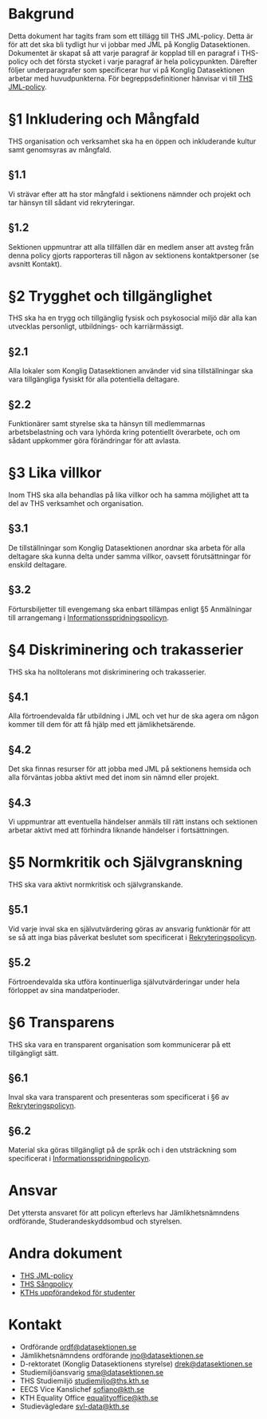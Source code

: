<!-- Konglig Datasektionens jämlikhetspolicy -->

# Bakgrund

Detta dokument har tagits fram som ett tillägg till THS JML-policy. Detta är för att det ska bli tydligt hur vi jobbar med JML på Konglig Datasektionen. Dokumentet är skapat så att varje paragraf är kopplad till en paragraf i THS-policy och det första stycket i varje paragraf är hela policypunkten. Därefter följer underparagrafer som specificerar hur vi på Konglig Datasektionen arbetar med huvudpunkterna. För begreppsdefinitioner hänvisar vi till [THS JML-policy](https://drive.google.com/drive/folders/1Yg90ggSuvpP_9858ByotplhSgR01l6aX?usp=sharing).

# §1 Inkludering och Mångfald

THS organisation och verksamhet ska ha en öppen och inkluderande kultur samt genomsyras av mångfald.

## §1.1

Vi strävar efter att ha stor mångfald i sektionens nämnder och projekt och tar hänsyn till sådant vid rekryteringar.

## §1.2

Sektionen uppmuntrar att alla tillfällen där en medlem anser att avsteg från denna policy gjorts rapporteras till någon av sektionens kontaktpersoner (se avsnitt Kontakt).

# §2 Trygghet och tillgänglighet

THS ska ha en trygg och tillgänglig fysisk och psykosocial miljö där alla kan utvecklas personligt, utbildnings- och karriärmässigt.

## §2.1

Alla lokaler som Konglig Datasektionen använder vid sina tillställningar ska vara tillgängliga fysiskt för alla potentiella deltagare.

## §2.2

Funktionärer samt styrelse ska ta hänsyn till medlemmarnas arbetsbelastning och vara lyhörda kring potentiellt överarbete, och om sådant uppkommer göra förändringar för att avlasta.

# §3 Lika villkor

Inom THS ska alla behandlas på lika villkor och ha samma möjlighet att ta del av THS verksamhet och organisation.

## §3.1

De tillställningar som Konglig Datasektionen anordnar ska arbeta för alla deltagare ska kunna delta under samma villkor, oavsett förutsättningar för enskild deltagare.

## §3.2

Förtursbiljetter till evengemang ska enbart tillämpas enligt §5 Anmälningar till arrangemang i [Informationsspridningspolicyn](https://styrdokument.datasektionen.se/informationsspridningspolicy).

# §4 Diskriminering och trakasserier

THS ska ha nolltolerans mot diskriminering och trakasserier.

## §4.1

Alla förtroendevalda får utbildning i JML och vet hur de ska agera om någon kommer till dem för att få hjälp med ett jämlikhetsärende.

## §4.2

Det ska finnas resurser för att jobba med JML på sektionens hemsida och alla förväntas jobba aktivt med det inom sin nämnd eller projekt.

## §4.3

Vi uppmuntrar att eventuella händelser anmäls till rätt instans och sektionen arbetar aktivt med att förhindra liknande händelser i fortsättningen.

# §5 Normkritik och Självgranskning

THS ska vara aktivt normkritisk och självgranskande.

## §5.1

Vid varje inval ska en självutvärdering göras av ansvarig funktionär för att se så att inga bias påverkat beslutet som specificerat i [Rekryteringspolicyn](https://styrdokument.datasektionen.se/rekryteringspolicy).

## §5.2

Förtroendevalda ska utföra kontinuerliga självutvärderingar under hela förloppet av sina mandatperioder.

# §6 Transparens

THS ska vara en transparent organisation som kommunicerar på ett tillgängligt sätt.

## §6.1

Inval ska vara transparent och presenteras som specificerat i §6 av [Rekryteringspolicyn](https://styrdokument.datasektionen.se/rekryteringspolicy).

## §6.2

Material ska göras tillgängligt på de språk och i den utsträckning som specificerat i [Informationsspridningpolicyn](https://styrdokument.datasektionen.se/informationsspridningspolicy).

# Ansvar

Det yttersta ansvaret för att policyn efterlevs har Jämlikhetsnämndens ordförande, Studerandeskyddsombud och styrelsen.

# Andra dokument

-   [THS JML-policy](https://drive.google.com/drive/folders/1Yg90ggSuvpP_9858ByotplhSgR01l6aX?usp=sharing)
-   [THS Sångpolicy](https://drive.google.com/drive/folders/15GQMVeBq5oZzjLipTbLVJlSUqhQ4Nf_g?usp=sharing)
-   [KTHs uppförandekod för studenter](https://www.kth.se/student/studier/rattigheter-och-skyldigheter/uppforandekod-1.796562)

# Kontakt

-   Ordförande [ordf@datasektionen.se](mailto:ordf@datasektionen.se)
-   Jämlikhetsnämndens ordförande [jno@datasektionen.se](mailto:jno@datasektionen.se)
-   D-rektoratet (Konglig Datasektionens styrelse) [drek@datasektionen.se](mailto:drek@datasektionen.se)
-   Studiemiljöansvarig [sma@datasektionen.se](mailto:sma@datasektionen.se)
-   THS Studiemiljö [studiemiljo@ths.kth.se](mailto:studiemiljo@ths.kth.se)
-   EECS Vice Kanslichef [sofiano@kth.se](mailto:sofiano@kth.se)
-   KTH Equality Office [equalityoffice@kth.se](mailto:qualityoffice@kth.se)
-   Studievägledare [svl-data@kth.se](mailto:svl-data@kth.se)
